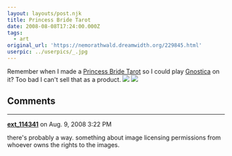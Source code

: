 ```yaml
---
layout: layouts/post.njk
title: Princess Bride Tarot
date: 2008-08-08T17:24:00.000Z
tags:
  - art
original_url: 'https://nemorathwald.dreamwidth.org/229845.html'
userpic: ../userpics/_.jpg
---
```

Remember when I made a [Princess Bride Tarot](http://pics.livejournal.com/matt_arnold/gallery/0000663p) so I could play [Gnostica](http://www.wunderland.com/WTS/Ginohn/games/Gnostica/GnosticaRules.html) on it? Too bad I can't sell that as a product. [![](http://pics.livejournal.com/matt_arnold/pic/000245k1/s640x480)](http://pics.livejournal.com/matt_arnold/pic/000245k1/g6) [![](http://pics.livejournal.com/matt_arnold/pic/0003079y)](http://pics.livejournal.com/matt_arnold/pic/0003079y/g6)

## Comments

---

**[ext_114341](https://www.dreamwidth.org/users/ext_114341)** on Aug. 9, 2008 3:22 PM

there's probably a way. something about image licensing permissions from whoever owns the rights to the images.

